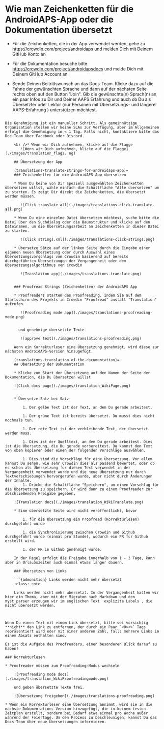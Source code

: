 # Wie man Zeichenketten für die AndroidAPS-App oder die Dokumentation übersetzt

* Für die Zeichenketten, die in der App verwendet werden, gehe zu <https://crowdin.com/project/androidaps> und melden Dich mit Deinem GitHub Konto an
* Für die Dokumentation besuche bitte <https://crowdin.com/project/androidapsdocs> und melde Dich mit Deinem GitHub Account an

* Sende Deinen Beitrittswunsch an das Docs-Team. Klicke dazu auf die Fahne der gewünschten Sprache und dann auf der nächsten Seite rechts oben auf den Button "Join". Gib die gewünschte(n) Sprach(n) an, ein paar Infos zu Dir und Deiner AAPS Erfahrung und auch ob Du als Übersetzter oder Lektor (nur Personen mit Übersetzungs- und längerer AAPS-Erfahrung ) unterstützen möchtest.

```{admonition} Zeit für die Freigabe :class: note

Die Genehmigung ist ein manueller Schritt. Als gemeinnützige Organisation stellen wir keine SLAs zur Verfügung, aber im Allgemeinen erfolgt die Genehmigung in < 1 Tag. Falls nicht, kontaktiere bitte das Doc Team über Facebook oder Discord.

    <br />* Wenn wir Dich aufnehmen, klicke auf die Flagge
       ![Wenn wir Dich aufnehmen, klicke auf die Flagge](./images/translation_flags. ng)
    
    ## Übersetzung der App
    
    (translations-translate-strings-for-androidaps-app)=
    ### Zeichenketten für die AndroidAPS-App übersetzen
    
    * Wenn Du keine von Dir speziell ausgewählten Zeichenketten übersetzen willst, wähle einfach die Schaltfläche "Alle übersetzen" um zu starten. Es zeigt Dir direkt die Zeichenketten, die übersetzt werden müssen.
    
       ![Click translate all](./images/translations-click-translate-all.png)
    
    * Wenn Du eine einzelne Datei übersetzen möchtest, suche bitte die Datei über den Suchdialog oder die Baumstruktur und klicke auf den Dateinamen, um die Übersetzungsarbeit an Zeichenketten in dieser Datei zu starten.
    
       ![Click strings.xml](./images/translations-click-strings.png)
    
    * Übersetze Sätze auf der linken Seite durch die Eingabe einer eigenen neuen Übersetzung oder durch Auswahl eines Übersetzungsvorschlags von Crowdin basierend auf bereits durchgeführten Übersetzungen der Vergangenheit oder dem Übersetzungsalgorithmus von Crowdin
    
       ![Translation app](./images/translations-translate.png)
    
    
    ### Proofread Strings (Zeichenketten) der AndroidAPS App
    
    * Proofreaders starten das Proofreading, indem Sie auf dem Startschirm des Projekts in Crowdin "Proofread" anstatt "Translation" aufrufen.
    
       ![Proofreading mode app](./images/translations-proofreading-mode.png) 
    
    
      und genehmige übersetzte Texte 
    
       ![approve text](./images/translations-proofreading.png)
    
    Wenn ein Korrekturleser eine Übersetzung genehmigt, wird diese zur nächsten AndroidAPS-Version hinzugefügt.
    
    (translations-translation-of-the-documentation)=
    ## Übersetzung der Dokumentation
    
    * Klicke zum Start der Übersetzung auf den Namen der Seite der Dokumentation, die Du übersetzen willst
    
    ![Click docs page](./images/translation_WikiPage.png)
    
    
    * Übersetze Satz bei Satz
    
        1. Der gelbe Text ist der Text, an dem Du gerade arbeitest.
    
        1. Der grüne Text ist bereits übersetzt. Du musst dies nicht nochmals tun.
    
        1. Der rote Text ist der verbleibende Text, der übersetzt werden muss.
    
        1. Dies ist der Quelltext, an dem Du gerade arbeitest. Dies ist die Übersetzung, die Du gerade vorbereitest. Du kannst den Text von oben kopieren oder einen der folgenden Vorschläge auswählen.
    
        1. Dies sind die Vorschläge für eine Übersetzung. Vor allem kannst Du sehen, wie sehr Crowdin dies als passend bewertet, oder ob es schon als Übersetzung für diesen Text verwendet in der Vergangenheit verwendet wurde und die neue Übersetzung nur durch Textverschiebungen hervorgerufen wurde, aber nicht durch Änderungen der Inhalte.
        1. Drücke die Schaltfläche "Speichern", um einen Vorschlag für die Übersetzung zu speichern. Er wird dann zu einem Proofreader zur abschließenden Freigabe gegeben.
    
    ![Translation docs](./images/translation_WikiTranslate.png)
    
    * Eine übersetzte Seite wird nicht veröffentlicht, bevor 
    
        1. für die Übersetzung ein Proofread (Korrekturlesen) durchgeführt wurde
    
        1. die Synchronisierung zwischen Crowdin und Github durchgeführt wurde (einmal pro Stunde), wodurch ein PR für Github erstellt wird.
    
        1. der PR in Github genehmigt wurde.
    
    In der Regel erfolgt die Freigabe innerhalb von 1 - 3 Tage, kann aber in Urlaubszeiten auch einmal etwas länger dauern.
    
    ### Übersetzen von Links
    
    ```{admonition} Links werden nicht mehr übersetzt
    :class: note
    
    Links werden nicht mehr übersetzt. In der Vergangenheit hatten wir hier ein Thema, aber mit der Migraton nach Markdown und den myst_parser erzeugen wir im englischen Text  explizite Labels , die nicht übersetzt werden.
    
    

Wenn Du einen Text mit einem Link übersetzt, bitte sei vorsichtig **nicht** den Link zu entfernen, der durch ein Paar `<0><>` Tags repräsentiert wird oder mit einer anderen Zahl, falls mehrere Links in einem Absatz enthalten sind.

Es ist die Aufgabe des Proofreaders, einen besonderen Blick darauf zu haben!

### Korrekturlesen

* Proofreader müssen zum Proofreading-Modus wechseln
    
    ![Proofreading mode docs](./images/translation_WikiProofreadingmode.png)
    
    und geben übersetzte Texte frei.
    
    ![Übersetzung freigeben](./images/translations-proofreading.png)

* Wenn ein Korrekturleser eine Übersetzung annimmt, wird sie in die nächste Dokumentations-Version hinzugefügt, die in keinem festen Zeitplan erstellt, sondern bei Bedarf etwa einmal pro Woche außer während der Feiertage. Um den Prozess zu beschleunigen, kannst Du das Docs-Team über neue Übersetzungen informieren.